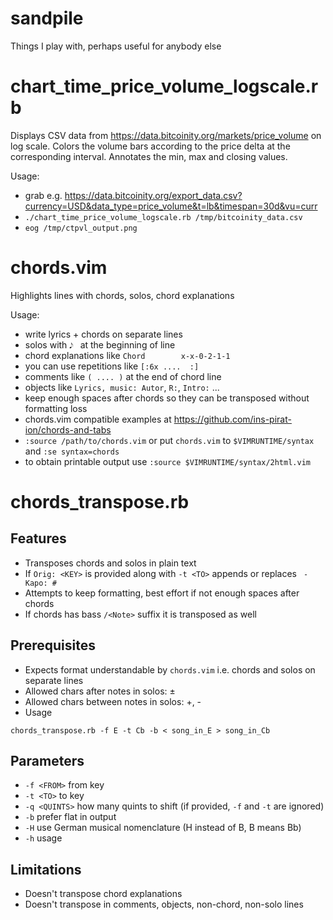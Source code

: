 # sandpile
Things I play with, perhaps useful for anybody else

chart_time_price_volume_logscale.rb
===================================
Displays CSV data from https://data.bitcoinity.org/markets/price_volume on log scale. Colors the volume bars according to the price delta at the corresponding interval. Annotates the min, max and closing values.

Usage:

* grab e.g. https://data.bitcoinity.org/export_data.csv?currency=USD&data_type=price_volume&t=lb&timespan=30d&vu=curr
* `./chart_time_price_volume_logscale.rb /tmp/bitcoinity_data.csv`
* `eog /tmp/ctpvl_output.png`

chords.vim
==========
Highlights lines with chords, solos, chord explanations

Usage:

* write lyrics + chords on separate lines
* solos with `𝅘𝅥𝅮 ` at the beginning of line
* chord explanations like `Chord        x-x-0-2-1-1`
* you can use repetitions like `[:6x ....  :]`
* comments like `( .... )` at the end of chord line
* objects like `Lyrics, music: Autor`, `R:`, `Intro:` ...
* keep enough spaces after chords so they can be transposed without formatting loss
* chords.vim compatible examples at https://github.com/ins-pirat-ion/chords-and-tabs
* `:source /path/to/chords.vim` or put `chords.vim` to `$VIMRUNTIME/syntax` and `:se syntax=chords`
* to obtain printable output use `:source $VIMRUNTIME/syntax/2html.vim`

chords_transpose.rb
===================
Features
--------
* Transposes chords and solos in plain text
* If `Orig: <KEY>` is provided along with `-t <TO>` appends or replaces ` - Kapo: #`
* Attempts to keep formatting, best effort if not enough spaces after chords
* If chords has bass `/<Note>` suffix it is transposed as well

Prerequisites
-------------
* Expects format understandable by `chords.vim` i.e. chords and solos on separate lines
* Allowed chars after notes in solos: ±
* Allowed chars between notes in solos: +, -
* Usage
```
chords_transpose.rb -f E -t Cb -b < song_in_E > song_in_Cb
```
Parameters
----------
* `-f <FROM>` from key
* `-t <TO>` to key
* `-q <QUINTS>` how many quints to shift (if provided, `-f` and `-t` are ignored)
* `-b` prefer flat in output
* `-H` use German musical nomenclature (H instead of B, B means Bb)
* `-h` usage

Limitations
-----------
* Doesn't transpose chord explanations
* Doesn't transpose in comments, objects, non-chord, non-solo lines
